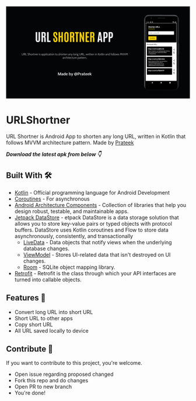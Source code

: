 
![alt-text](https://github.com/prateekcode/URLShortner/blob/master/graphics/url_card_1.0.png "Header Card")

# URLShortner
URL Shortner is Android App to shorten any long URL, written in Kotlin that follows MVVM architecture pattern. Made by [Prateek](https://github.com/prateekcode/)


***Download the latest apk from below 👇***

## Built With 🛠
* [Kotlin](https://kotlinlang.org/) - Official programming language for Android Development
* [Coroutines](https://kotlinlang.org/docs/reference/coroutines-overview.html) - For asynchronous
* [Android Architecture Components](https://developer.android.com/topic/libraries/architecture) - Collection of libraries that help you design robust, testable, and maintainable apps.
* [Jetpack DataStore](https://developer.android.com/topic/libraries/architecture/datastore) - etpack DataStore is a data storage solution that allows you to store key-value pairs or typed objects with protocol buffers. DataStore uses Kotlin coroutines and Flow to store data asynchronously, consistently, and transactionally
  * [LiveData](https://developer.android.com/topic/libraries/architecture/livedata) - Data objects that notify views when the underlying database changes.
  * [ViewModel](https://developer.android.com/topic/libraries/architecture/viewmodel) - Stores UI-related data that isn't destroyed on UI changes.
  * [Room](https://developer.android.com/topic/libraries/architecture/room) - SQLite object mapping library.
* [Retrofit](https://square.github.io/retrofit/) - Retrofit is the class through which your API interfaces are turned into callable objects.

## Features 💼
* Convert long URL into short URL
* Short URL to other apps
* Copy short URL 
* All URL saved locally to device

## Contribute 🤝
If you want to contribute to this project, you're welcome.
  * Open issue regarding proposed changed
  * Fork this repo and do changes
  * Open PR to new branch
  * You're done!
  
